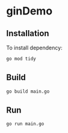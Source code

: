 # ginDemo

## Installation

To install dependency:

```bash
go mod tidy
```

## Build

```bash
go build main.go
```

## Run

```bash
go run main.go
```